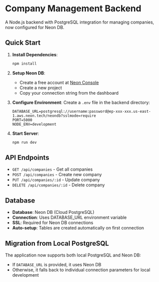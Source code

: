 # Company Management Backend

A Node.js backend with PostgreSQL integration for managing companies, now configured for Neon DB.

## Quick Start

1. **Install Dependencies**:
   ```bash
   npm install
   ```

2. **Setup Neon DB**:
   - Create a free account at [Neon Console](https://console.neon.tech/)
   - Create a new project
   - Copy your connection string from the dashboard

3. **Configure Environment**:
   Create a `.env` file in the backend directory:
   ```env
   DATABASE_URL=postgresql://username:password@ep-xxx-xxx.us-east-1.aws.neon.tech/neondb?sslmode=require
   PORT=5000
   NODE_ENV=development
   ```

4. **Start Server**:
   ```bash
   npm run dev
   ```

## API Endpoints

- `GET /api/companies` - Get all companies
- `POST /api/companies` - Create new company
- `PUT /api/companies/:id` - Update company
- `DELETE /api/companies/:id` - Delete company

## Database

- **Database**: Neon DB (Cloud PostgreSQL)
- **Connection**: Uses DATABASE_URL environment variable
- **SSL**: Required for Neon DB connections
- **Auto-setup**: Tables are created automatically on first connection

## Migration from Local PostgreSQL

The application now supports both local PostgreSQL and Neon DB:
- If `DATABASE_URL` is provided, it uses Neon DB
- Otherwise, it falls back to individual connection parameters for local development
